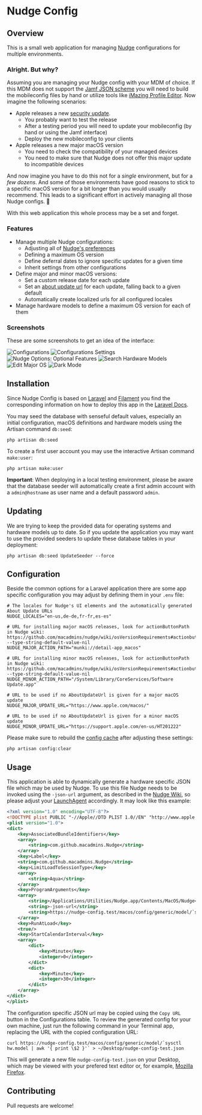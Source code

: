 # Nudge Config

## Overview

This is a small web application for managing [Nudge](https://github.com/macadmins/nudge) configurations for multiple environments.

### Alright. But why?

Assuming you are managing your Nudge config with your MDM of choice. If this MDM does not support the [Jamf JSON scheme](https://github.com/macadmins/nudge/wiki/Jamf-Pro-Guide#configuration-profile) you will need to build the mobileconfig files by hand or utilize tools like [iMazing Profile Editor](https://imazing.com/profile-editor). Now imagine the following scenarios:

- Apple releases a new [security update](https://support.apple.com/en-us/HT201222).
  - You probably want to test the release
  - After a testing period you will need to update your mobileconfig (by hand or using the Jamf interface)
  - Deploy the new mobileconfig to your clients
- Apple releases a new major macOS version
  - You need to check the compatibility of your managed devices
  - You need to make sure that Nudge does not offer this major update to incompatible devices

And now imagine you have to do this not for a *single* environment, but for a *few dozens*. And some of those environments have good reasons to stick to a specific macOS version for a bit longer than you would usually recommend. This leads to a significant effort in actively managing all those Nudge configs. 🤯

With this web application this whole process may be a set and forget.

### Features

- Manage multiple Nudge configurations:
  - Adjusting all of [Nudge's preferences](https://github.com/macadmins/nudge/wiki/Preferences)
  - Defining a maximum OS version
  - Define deferral dates to ignore specific updates for a given time
  - Inherit settings from other configurations
- Define major and minor macOS versions:
  - Set a custom release date for each update
  - Set an [about update url](https://github.com/macadmins/nudge/wiki/aboutUpdateURLs) for each update, falling back to a given default
  - Automatically create localized urls for all configured locales
- Manage hardware models to define a maximum OS version for each of them

### Screenshots

These are some screenshots to get an idea of the interface:

![Configurations](resources/images/screenshots/02_00_Configurations.png?raw=true "Configurations")
![Configurations Settings](resources/images/screenshots/02_10_Edit_Configuration.png?raw=true "Configuration Settings")
![Nudge Options: Optional Features](resources/images/screenshots/02_25_Edit_Configuration_Nudge-Options.png?raw=true "Nudge Options: Optional Features")
![Search Hardware Models](resources/images/screenshots/03_01_Search_Hardware-Models.png?raw=true "Search Hardware Models")
![Edit Major OS](resources/images/screenshots/04_10_Edit_Major-OS.png?raw=true "Edit Major OS")
![Dark Mode](resources/images/screenshots/05_Dark-Mode.png?raw=true "Dark Mode Support")

## Installation

Since Nudge Config is based on [Laravel](https://laravel.com) and [Filament](https://filamentphp.com) you find the corresponding information on how to deploy this app in the [Laravel Docs](https://laravel.com/docs/11.x/deployment).

You may seed the database with senseful default values, especially an initial configuration, macOS definitions and hardware models using the Artisan command `db:seed`:

```shell
php artisan db:seed
```

To create a first user account you may use the interactive Artisan command `make:user`:

```shell
php artisan make:user
```

**Important**: When deploying in a local testing environment, please be aware that the database seeder will automatically create a first admin account with a `admin@hostname` as user name and a default password `admin`.

## Updating

We are trying to keep the provided data for operating systems and hardware models up to date. So if you update the application you may want to use the provided seeders to update these database tables in your deployment:

```shell
php artisan db:seed UpdateSeeder --force
```

## Configuration

Beside the common options for a Laravel application there are some app specific configuration you may adjust by defining them in your `.env` file:

```env
# The locales for Nudge's UI elements and the automatically generated About Update URLs
NUDGE_LOCALES="en-us,de-de,fr-fr,es-es"

# URL for installing major macOS releases, look for actionButtonPath in Nudge wiki: https://github.com/macadmins/nudge/wiki/osVersionRequirements#actionbuttonpath---type-string-default-value-nil
NUDGE_MAJOR_ACTION_PATH="munki://detail-app_macos"

# URL for installing minor macOS releases, look for actionButtonPath in Nudge wiki: https://github.com/macadmins/nudge/wiki/osVersionRequirements#actionbuttonpath---type-string-default-value-nil
NUDGE_MINOR_ACTION_PATH="/System/Library/CoreServices/Software Update.app"

# URL to be used if no AboutUpdateUrl is given for a major macOS update
NUDGE_MAJOR_UPDATE_URL="https://www.apple.com/macos/"

# URL to be used if no AboutUpdateUrl is given for a minor macOS update
NUDGE_MINOR_UPDATE_URL="https://support.apple.com/en-us/HT201222"
```

Please make sure to rebuild the [config cache](https://laravel.com/docs/11.x/configuration#configuration-caching) after adjusting these settings:

```shell
php artisan config:clear
```

## Usage

This application is able to dynamically generate a hardware specific JSON file which may be used by Nudge. To use this file Nudge needs to be invoked using the `-json-url` argument, as described in the [Nudge Wiki](https://github.com/macadmins/nudge/wiki/Command-Line-Arguments#json-url--json-url), so please adjust your [LaunchAgent](https://github.com/macadmins/nudge/wiki/Getting-Started#launchagent) accordingly. It may look like this example:

```xml
<?xml version="1.0" encoding="UTF-8"?>
<!DOCTYPE plist PUBLIC "-//Apple//DTD PLIST 1.0//EN" "http://www.apple.com/DTDs/PropertyList-1.0.dtd">
<plist version="1.0">
<dict>
    <key>AssociatedBundleIdentifiers</key>
    <array>
        <string>com.github.macadmins.Nudge</string>
    </array>
    <key>Label</key>
    <string>com.github.macadmins.Nudge</string>
    <key>LimitLoadToSessionType</key>
    <array>
        <string>Aqua</string>
    </array>
    <key>ProgramArguments</key>
    <array>
        <string>/Applications/Utilities/Nudge.app/Contents/MacOS/Nudge</string>
        <string>-json-url</string>
        <string>https://nudge-config.test/macos/config/generic/model/`sysctl hw.model | awk '{ print \$2 }'`</string>
    </array>
    <key>RunAtLoad</key>
    <true/>
    <key>StartCalendarInterval</key>
    <array>
        <dict>
            <key>Minute</key>
            <integer>0</integer>
        </dict>
        <dict>
            <key>Minute</key>
            <integer>30</integer>
        </dict>
    </array>
</dict>
</plist>
```

The configuration specific JSON url may be copied using the `Copy URL` button in the Configurations table. To review the generated config for your own machine, just run the following command in your Terminal app, replacing the URL with the copied configuration URL:

```shell
curl https://nudge-config.test/macos/config/generic/model/`sysctl hw.model | awk '{ print \$2 }'` > ~/Desktop/nudge-config-test.json
```

This will generate a new file `nudge-config-test.json` on your Desktop, which may be viewed with your prefered text editor or, for example, [Mozilla Firefox](https://www.mozilla.org/firefox/).

## Contributing

Pull requests are welcome!
